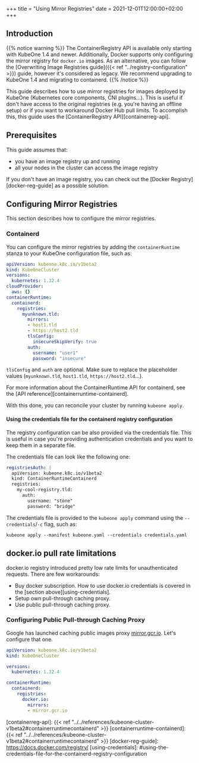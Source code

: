 +++
title = "Using Mirror Registries"
date = 2021-12-01T12:00:00+02:00
+++

## Introduction

{{% notice warning %}}
The ContainerRegistry API is available only starting with KubeOne 1.4 and
newer. Additionally, Docker supports only configuring the mirror registry for
`docker.io` images. As an alternative, you can follow the
[Overwriting Image Registries guide]({{< ref "../registry-configuration" >}})
guide, however it's considered as legacy. We recommend upgrading to KubeOne 1.4
and migrating to containerd.
{{% /notice %}}

This guide describes how to use mirror registries for images deployed by
KubeOne (Kubernetes core components, CNI plugins...). This is useful if don't
have access to the original registries (e.g. you're having an offline setup)
or if you want to workaround Docker Hub pull limits. To accomplish this, this
guide uses the [ContainerRegistry API][containerreg-api].

## Prerequisites

This guide assumes that:

* you have an image registry up and running
* all your nodes in the cluster can access the image registry

If you don't have an image registry, you can check out the
[Docker Registry][docker-reg-guide] as a possible solution.

## Configuring Mirror Registries

This section describes how to configure the mirror registries.

### Containerd

You can configure the mirror registries by adding the `containerRuntime`
stanza to your KubeOne configuration file, such as:

```yaml
apiVersion: kubeone.k8c.io/v1beta2
kind: KubeOneCluster
versions:
  kubernetes: 1.32.4
cloudProvider:
  aws: {}
containerRuntime:
  containerd:
    registries:
      myunknown.tld:
        mirrors:
        - host1.tld
        - https://host2.tld
        tlsConfig:
          insecureSkipVerify: true
        auth:
          username: "user1"
          password: "insecure"
```

`tlsConfig` and `auth` are optional. Make sure to replace the placeholder
values (`myunknown.tld`, `host1.tld`, `https://host2.tld`...).

For more information about the ContainerRuntime API for containerd, see the
[API reference][containerruntime-containerd].

With this done, you can reconcile your cluster by running `kubeone apply`.

#### Using the credentials file for the containerd registry configuration

The registry configuration can be also provided via the credentials file. This
is useful in case you're providing authentication credentials and you want to
keep them in a separate file.

The credentials file can look like the following one:

```yaml
registriesAuth: |
  apiVersion: kubeone.k8c.io/v1beta2
  kind: ContainerRuntimeContainerd
  registries:
    my-cool-registry.tld:
      auth:
        username: "stone"
        password: "bridge"
```

The credentials file is provided to the `kubeone apply` command using the
`--credentials`/`-c` flag, such as:

```
kubeone apply --manifest kubeone.yaml --credentials credentials.yaml
```

## docker.io pull rate limitations

docker.io registry introduced pretty low rate limits for unauthenticated requests. There are few workarounds:

* Buy docker subscription.
  How to use docker.io credentials is covered in the [section above][using-credentials].
* Setup own pull-through caching proxy.
* Use public pull-through caching proxy.

### Configuring Public Pull-through Caching Proxy

Google has launched caching public images proxy [mirror.gcr.io](https://cloud.google.com/artifact-registry/docs/pull-cached-dockerhub-images). Let's configure that one.

```yaml
apiVersion: kubeone.k8c.io/v1beta2
kind: KubeOneCluster

versions:
  kubernetes: 1.32.4

containerRuntime:
  containerd:
    registries:
      docker.io:
        mirrors:
        - mirror.gcr.io
```

[containerreg-api]: {{< ref "../../references/kubeone-cluster-v1beta2#containerruntimecontainerd" >}}
[containerruntime-containerd]: {{< ref "../../references/kubeone-cluster-v1beta2#containerruntimecontainerd" >}}
[docker-reg-guide]: https://docs.docker.com/registry/
[using-credentials]: #using-the-credentials-file-for-the-containerd-registry-configuration
